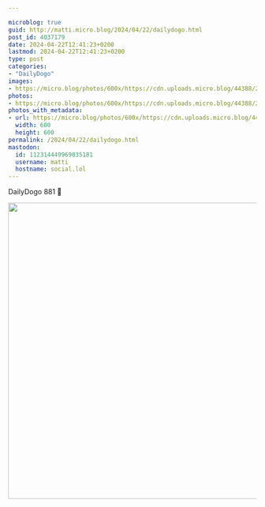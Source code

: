 ```yaml
---

microblog: true
guid: http://matti.micro.blog/2024/04/22/dailydogo.html
post_id: 4037179
date: 2024-04-22T12:41:23+0200
lastmod: 2024-04-22T12:41:23+0200
type: post
categories:
- "DailyDogo"
images:
- https://micro.blog/photos/600x/https://cdn.uploads.micro.blog/44388/2024/e613a1f2cd704a00bc9c49a720bfc5de.jpg
photos:
- https://micro.blog/photos/600x/https://cdn.uploads.micro.blog/44388/2024/e613a1f2cd704a00bc9c49a720bfc5de.jpg
photos_with_metadata:
- url: https://micro.blog/photos/600x/https://cdn.uploads.micro.blog/44388/2024/e613a1f2cd704a00bc9c49a720bfc5de.jpg
  width: 600
  height: 600
permalink: /2024/04/22/dailydogo.html
mastodon:
  id: 112314449969035181
  username: matti
  hostname: social.lol
---
```

DailyDogo 881 🐶

<img src="https://micro.blog/photos/600x/https://blog.martin-haehnel.de/uploads/2024/e613a1f2cd704a00bc9c49a720bfc5de.jpg" width="600" height="600" alt="" />

